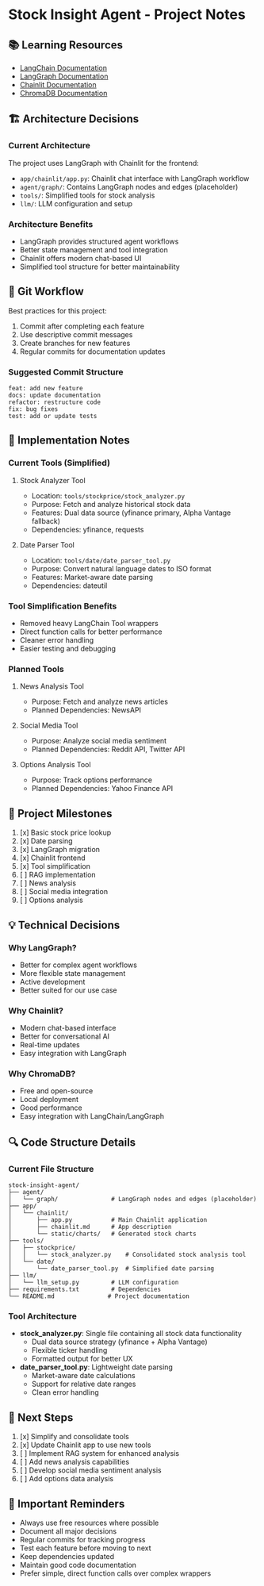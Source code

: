 # Stock Insight Agent - Project Notes

## 📚 Learning Resources
- [LangChain Documentation](https://python.langchain.com/docs/get_started/introduction)
- [LangGraph Documentation](https://python.langchain.com/docs/langgraph)
- [Chainlit Documentation](https://docs.chainlit.io/)
- [ChromaDB Documentation](https://docs.trychroma.com/)

## 🏗️ Architecture Decisions

### Current Architecture
The project uses LangGraph with Chainlit for the frontend:
- `app/chainlit/app.py`: Chainlit chat interface with LangGraph workflow
- `agent/graph/`: Contains LangGraph nodes and edges (placeholder)
- `tools/`: Simplified tools for stock analysis
- `llm/`: LLM configuration and setup

### Architecture Benefits
- LangGraph provides structured agent workflows
- Better state management and tool integration
- Chainlit offers modern chat-based UI
- Simplified tool structure for better maintainability

## 🔄 Git Workflow
Best practices for this project:
1. Commit after completing each feature
2. Use descriptive commit messages
3. Create branches for new features
4. Regular commits for documentation updates

### Suggested Commit Structure
```
feat: add new feature
docs: update documentation
refactor: restructure code
fix: bug fixes
test: add or update tests
```

## 📝 Implementation Notes

### Current Tools (Simplified)
1. Stock Analyzer Tool
   - Location: `tools/stockprice/stock_analyzer.py`
   - Purpose: Fetch and analyze historical stock data
   - Features: Dual data source (yfinance primary, Alpha Vantage fallback)
   - Dependencies: yfinance, requests

2. Date Parser Tool
   - Location: `tools/date/date_parser_tool.py`
   - Purpose: Convert natural language dates to ISO format
   - Features: Market-aware date parsing
   - Dependencies: dateutil

### Tool Simplification Benefits
- Removed heavy LangChain Tool wrappers
- Direct function calls for better performance
- Cleaner error handling
- Easier testing and debugging

### Planned Tools
1. News Analysis Tool
   - Purpose: Fetch and analyze news articles
   - Planned Dependencies: NewsAPI

2. Social Media Tool
   - Purpose: Analyze social media sentiment
   - Planned Dependencies: Reddit API, Twitter API

3. Options Analysis Tool
   - Purpose: Track options performance
   - Planned Dependencies: Yahoo Finance API

## 🎯 Project Milestones
1. [x] Basic stock price lookup
2. [x] Date parsing
3. [x] LangGraph migration
4. [x] Chainlit frontend
5. [x] Tool simplification
6. [ ] RAG implementation
7. [ ] News analysis
8. [ ] Social media integration
9. [ ] Options analysis

## 💡 Technical Decisions

### Why LangGraph?
- Better for complex agent workflows
- More flexible state management
- Active development
- Better suited for our use case

### Why Chainlit?
- Modern chat-based interface
- Better for conversational AI
- Real-time updates
- Easy integration with LangGraph

### Why ChromaDB?
- Free and open-source
- Local deployment
- Good performance
- Easy integration with LangChain/LangGraph

## 🔍 Code Structure Details

### Current File Structure
```
stock-insight-agent/
├── agent/
│   └── graph/               # LangGraph nodes and edges (placeholder)
├── app/
│   └── chainlit/
│       ├── app.py           # Main Chainlit application
│       ├── chainlit.md      # App description
│       └── static/charts/   # Generated stock charts
├── tools/
│   ├── stockprice/
│   │   └── stock_analyzer.py    # Consolidated stock analysis tool
│   └── date/
│       └── date_parser_tool.py  # Simplified date parsing
├── llm/
│   └── llm_setup.py         # LLM configuration
├── requirements.txt         # Dependencies
└── README.md               # Project documentation
```

### Tool Architecture
- **stock_analyzer.py**: Single file containing all stock data functionality
  - Dual data source strategy (yfinance + Alpha Vantage)
  - Flexible ticker handling
  - Formatted output for better UX
- **date_parser_tool.py**: Lightweight date parsing
  - Market-aware date calculations
  - Support for relative date ranges
  - Clean error handling

## 🚀 Next Steps
1. [x] Simplify and consolidate tools
2. [x] Update Chainlit app to use new tools
3. [ ] Implement RAG system for enhanced analysis
4. [ ] Add news analysis capabilities
5. [ ] Develop social media sentiment analysis
6. [ ] Add options data analysis

## 📌 Important Reminders
- Always use free resources where possible
- Document all major decisions
- Regular commits for tracking progress
- Test each feature before moving to next
- Keep dependencies updated
- Maintain good code documentation
- Prefer simple, direct function calls over complex wrappers 